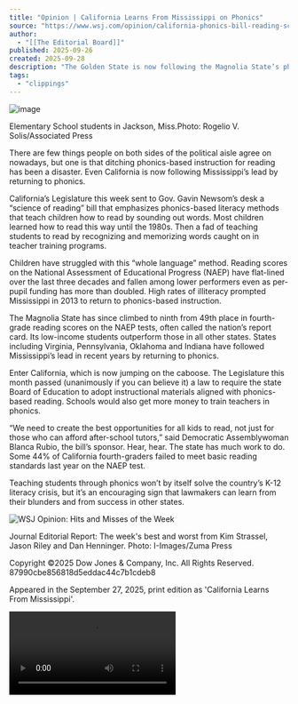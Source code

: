 ```yaml
---
title: "Opinion | California Learns From Mississippi on Phonics"
source: "https://www.wsj.com/opinion/california-phonics-bill-reading-school-mississippi-018d0372?mod=hp_opin_pos_4"
author:
  - "[[The Editorial Board]]"
published: 2025-09-26
created: 2025-09-28
description: "The Golden State is now following the Magnolia State’s phonics success."
tags:
  - "clippings"
---
```

![image](https://opinion-images.wsj.net/im-88007540/?size=1.5)

Elementary School students in Jackson, Miss.Photo: Rogelio V. Solis/Associated Press

There are few things people on both sides of the political aisle agree on nowadays, but one is that ditching phonics-based instruction for reading has been a disaster. Even California is now following Mississippi’s lead by returning to phonics.

California’s Legislature this week sent to Gov. Gavin Newsom’s desk a “science of reading” bill that emphasizes phonics-based literacy methods that teach children how to read by sounding out words. Most children learned how to read this way until the 1980s. Then a fad of teaching students to read by recognizing and memorizing words caught on in teacher training programs.

Children have struggled with this “whole language” method. Reading scores on the National Assessment of Educational Progress (NAEP) have flat-lined over the last three decades and fallen among lower performers even as per-pupil funding has more than doubled. High rates of illiteracy prompted Mississippi in 2013 to return to phonics-based instruction.

The Magnolia State has since climbed to ninth from 49th place in fourth-grade reading scores on the NAEP tests, often called the nation’s report card. Its low-income students outperform those in all other states. States including Virginia, Pennsylvania, Oklahoma and Indiana have followed Mississippi’s lead in recent years by returning to phonics.

Enter California, which is now jumping on the caboose. The Legislature this month passed (unanimously if you can believe it) a law to require the state Board of Education to adopt instructional materials aligned with phonics-based reading. Schools would also get more money to train teachers in phonics.

“We need to create the best opportunities for all kids to read, not just for those who can afford after-school tutors,” said Democratic Assemblywoman Blanca Rubio, the bill’s sponsor. Hear, hear. The state has much work to do. Some 44% of California fourth-graders failed to meet basic reading standards last year on the NAEP test.

Teaching students through phonics won’t by itself solve the country’s K-12 literacy crisis, but it’s an encouraging sign that lawmakers can learn from their blunders and from success in other states.

![WSJ Opinion: Hits and Misses of the Week](https://opinion-images.wsj.net/im-07806099?width=860&size=1.7778&pixel_ratio=1.5)

Journal Editorial Report: The week's best and worst from Kim Strassel, Jason Riley and Dan Henninger. Photo: I-Images/Zuma Press

Copyright ©2025 Dow Jones & Company, Inc. All Rights Reserved. 87990cbe856818d5eddac44c7b1cdeb8

Appeared in the September 27, 2025, print edition as 'California Learns From Mississippi'.

<video xmlns="http://www.w3.org/1999/xhtml" src="blob:https://www.wsj.com/0a2e6399-441f-4d70-a611-33347de3b9af"></video>